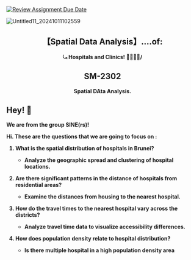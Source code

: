 [![Review Assignment Due Date](https://classroom.github.com/assets/deadline-readme-button-22041afd0340ce965d47ae6ef1cefeee28c7c493a6346c4f15d667ab976d596c.svg)](https://classroom.github.com/a/EM3FG0CJ)

![Untitled11_20241011102559](https://github.com/user-attachments/assets/922dee37-1e98-4350-a6df-ab25c2e3bd9d)


<h2 align='center'>【Spatial Data Analysis】....of:</h2>


<p align='center'><b>⤿ Hospitals and Clinics! 🏥🧑🏻‍⚕️/



<h2 style="text-align: center;">SM-2302</h2>
<p style="text-align: center;">Spatial DAta Analysis.</p>


## Hey! 👋

We are from the group SINE(rs)! 

Hi. These are the questions that we are going to focus on :

1. What is the spatial distribution of hospitals in Brunei?
   - Analyze the geographic spread and clustering of hospital locations.

2. Are there significant patterns in the distance of hospitals from residential areas?
   - Examine the distances from housing to the nearest hospital.

3. How do the travel times to the nearest hospital vary across the districts?
   - Analyze travel time data to visualize accessibility differences.

4. How does population density relate to hospital distribution?
   - Is there multiple hospital in a high population density area
     
